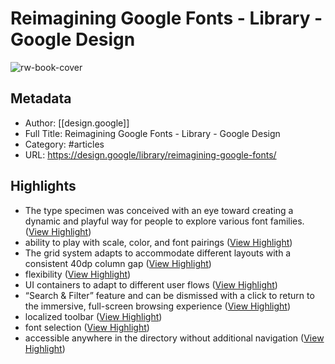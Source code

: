 # Reimagining Google Fonts - Library - Google Design

![rw-book-cover](https://readwise-assets.s3.amazonaws.com/static/images/article4.6bc1851654a0.png)

## Metadata
- Author: [[design.google]]
- Full Title: Reimagining Google Fonts - Library - Google Design
- Category: #articles
- URL: https://design.google/library/reimagining-google-fonts/

## Highlights
- The type specimen was conceived with an eye toward creating a dynamic and playful way for people to explore various font families. ([View Highlight](https://instapaper.com/read/1411561949/16370331))
- ability to play with scale, color, and font pairings ([View Highlight](https://instapaper.com/read/1411561949/16370335))
- The grid system adapts to accommodate different layouts with a consistent 40dp column gap ([View Highlight](https://instapaper.com/read/1411561949/16370342))
- flexibility ([View Highlight](https://instapaper.com/read/1411561949/16370347))
- UI containers to adapt to different user flows ([View Highlight](https://instapaper.com/read/1411561949/16370364))
- “Search & Filter” feature and can be dismissed with a click to return to the immersive, full-screen browsing experience ([View Highlight](https://instapaper.com/read/1411561949/16370367))
- localized toolbar ([View Highlight](https://instapaper.com/read/1411561949/16370369))
- font selection ([View Highlight](https://instapaper.com/read/1411561949/16370373))
- accessible anywhere in the directory without additional navigation ([View Highlight](https://instapaper.com/read/1411561949/16370376))
